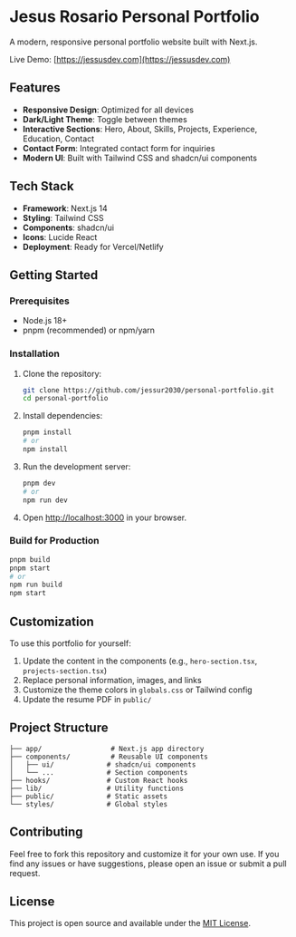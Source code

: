 # Jesus Rosario Personal Portfolio

A modern, responsive personal portfolio website built with Next.js.

Live Demo: [https://jessusdev.com](https://jessusdev.com)

## Features

- **Responsive Design**: Optimized for all devices
- **Dark/Light Theme**: Toggle between themes
- **Interactive Sections**: Hero, About, Skills, Projects, Experience, Education, Contact
- **Contact Form**: Integrated contact form for inquiries
- **Modern UI**: Built with Tailwind CSS and shadcn/ui components

## Tech Stack

- **Framework**: Next.js 14
- **Styling**: Tailwind CSS
- **Components**: shadcn/ui
- **Icons**: Lucide React
- **Deployment**: Ready for Vercel/Netlify

## Getting Started

### Prerequisites

- Node.js 18+
- pnpm (recommended) or npm/yarn

### Installation

1. Clone the repository:
   ```bash
   git clone https://github.com/jessur2030/personal-portfolio.git
   cd personal-portfolio
   ```

2. Install dependencies:
   ```bash
   pnpm install
   # or
   npm install
   ```

3. Run the development server:
   ```bash
   pnpm dev
   # or
   npm run dev
   ```

4. Open [http://localhost:3000](http://localhost:3000) in your browser.

### Build for Production

```bash
pnpm build
pnpm start
# or
npm run build
npm start
```

## Customization

To use this portfolio for yourself:

1. Update the content in the components (e.g., `hero-section.tsx`, `projects-section.tsx`)
2. Replace personal information, images, and links
3. Customize the theme colors in `globals.css` or Tailwind config
4. Update the resume PDF in `public/`

## Project Structure

```
├── app/                 # Next.js app directory
├── components/          # Reusable UI components
│   ├── ui/             # shadcn/ui components
│   └── ...             # Section components
├── hooks/              # Custom React hooks
├── lib/                # Utility functions
├── public/             # Static assets
└── styles/             # Global styles
```

## Contributing

Feel free to fork this repository and customize it for your own use. If you find any issues or have suggestions, please open an issue or submit a pull request.

## License

This project is open source and available under the [MIT License](LICENSE).